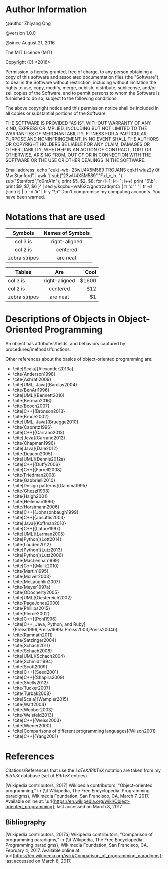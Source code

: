 #	Author Information

@author Zhiyang Ong

@version 1.0.0

@since August 21, 2016

The MIT License (MIT)

Copyright	(C)	<2016>	<Zhiyang Ong>

Permission is hereby granted, free of charge, to any person obtaining a copy of this software and associated documentation files (the "Software"), to deal in the Software without restriction, including without limitation the rights to use, copy, modify, merge, publish, distribute, sublicense, and/or sell copies of the Software, and to permit persons to whom the Software is furnished to do so, subject to the following conditions:

The above copyright notice and this permission notice shall be included in all copies or substantial portions of the Software.

THE SOFTWARE IS PROVIDED "AS IS", WITHOUT WARRANTY OF ANY KIND, EXPRESS OR IMPLIED, INCLUDING BUT NOT LIMITED TO THE WARRANTIES OF MERCHANTABILITY, FITNESS FOR A PARTICULAR PURPOSE AND NONINFRINGEMENT. IN NO EVENT SHALL THE AUTHORS OR COPYRIGHT HOLDERS BE LIABLE FOR ANY CLAIM, DAMAGES OR OTHER LIABILITY, WHETHER IN AN ACTION OF CONTRACT, TORT OR OTHERWISE, ARISING FROM, OUT OF OR IN CONNECTION WITH THE SOFTWARE OR THE USE OR OTHER DEALINGS IN THE SOFTWARE.

Email address: echo "cukj -wb- 23wU4X5M589 TROJANS cqkH wiuz2y 0f Mw Stanford" | awk '{ sub("23wU4X5M589","F.d_c_b. ") sub("Stanford","d0mA1n"); print $5, $2, $8; for (i=1; i<=1; i++) print "6\b"; print $9, $7, $6 }' | sed y/kqcbuHwM62z/gnotrzadqmC/ | tr 'q' ' ' | tr -d [:cntrl:] | tr -d 'ir' | tr y "\n"		Don't compromise my computing accounts. You have been warned.




#	Notations that are used









| Symbols		| Names of Symbols	|
| :------------:|:-----------------:|
| col 3 is		| right-aligned 	|
| col 2 is		| centered      	|
| zebra stripes	| are neat      	|








| Tables        | Are           | Cool  |
| ------------- |:-------------:| -----:|
| col 3 is      | right-aligned | $1600 |
| col 2 is      | centered      |   $12 |
| zebra stripes | are neat      |    $1 |








#	Descriptions of Objects in Object-Oriented Programming

An object has attributes/fields, and behaviors captured by
	procedures/methods/functions.

Other references about the basics of object-oriented programming are:
+ \cite[Scala]{Alexander2013a}
+ \cite{Anderson1998}
+ \cite{Ashrafi2009}
+ \cite[UML, Java]{Barclay2004}
+ \cite{BenAri1996}
+ \cite[UML]{Bennett2010}
+ \cite{Berman2016}
+ \cite{Booch2007}
+ \cite[C++]{Bronson2013}
+ \cite{Bruce2002}
+ \cite[UML, Java]{Bruegge2010}
+ \cite{Capretz1996}
+ \cite[C++]{Carrano2013}
+ \cite[Java]{Carrano2012}
+ \cite{Chapman1996}
+ \cite[Java]{Dale2012}
+ \cite{Deacon2005}
+ \cite[UML]{Dennis2012a}
+ \cite[C++]{Duffy2006}
+ \cite[C++]{Farrell2008}
+ \cite{Friedman2008}
+ \cite{Gabbrielli2010}
+ \cite[Design patterns]{Gamma1995}
+ \cite{Ghezzi1998}
+ \cite{Haigh2001}
+ \cite{Heileman1996}
+ \cite{Horstmann2006}
+ \cite[C++]{Johnsonbaugh1999}
+ \cite[C++]{Josuttis2003}
+ \cite[Java]{Koffman2010}
+ \cite[C++]{Lafore1997}
+ \cite[UML]{Larman2005}
+ \cite[Python]{Lott2014}
+ \cite{Louden2012}
+ \cite[Python]{Lutz2013}
+ \cite[Python]{Lutz2006}
+ \cite{MacLennan1999}
+ \cite[C++]{Malik2010}
+ \cite{Martin1995}
+ \cite{McIver2003}
+ \cite{McLaughlin2007}
+ \cite{Meyer1997a}
+ \cite{ODocherty2005}
+ \cite[UML]{Oestereich2002}
+ \cite{PageJones2000}
+ \cite{Phillips2015}
+ \cite{Pierce2002}
+ \cite[C++]{Pohl1996}
+ \cite[C++, Java, Python, and Ruby]{Preiss1999,Preiss1999a,Preiss2003,Preiss2004b}
+ \cite{Ramnath2011}
+ \cite{Satzinger2004}
+ \cite{Schach2011}
+ \cite{Schach2008}
+ \cite[UML]{Schach2004}
+ \cite{Schmidt1994}
+ \cite{Scott2009}
+ \cite[C++]{Seed2001} 
+ \cite[C++]{Shapira2009}
+ \cite{Shelly2012}
+ \cite{Tucker2007}
+ \cite{Turbak2008}
+ \cite[Scala]{Wampler2015}
+ \cite{Watt2004}
+ \cite{Webber2003}
+ \cite{Weisfeld2013}
+ \cite[C++]{Weiss2003}
+ \cite{Wiener2000}
+ \cite[Comparisons of different programming languages]{Wilson2001}
+ \cite[C++]{Yang2001}




#	References

Citations/References that use the *LaTeX/BibTeX* notation are taken
	from my *BibTeX* database (set of *BibTeX* entries).

[Wikipedia contributors, 2017]
	Wikipedia contributors, "Object-oriented programming," in {\it Wikipedia, The Free Encyclopedia: Programming paradigms}, Wikimedia Foundation, San Francisco, CA, March 7, 2017. Available online at: \url{https://en.wikipedia.org/wiki/Object-oriented_programming}; last accessed on March 8, 2017.

##	Bibliography

[Wikipedia contributors, 2017a]
	Wikipedia contributors, "Comparison of programming paradigms," in {\it Wikipedia, The Free Encyclopedia: Programming paradigms}, Wikimedia Foundation, San Francisco, CA, February 4, 2017. Available online at: \url{https://en.wikipedia.org/wiki/Comparison_of_programming_paradigms}; last accessed on March 8, 2017.

